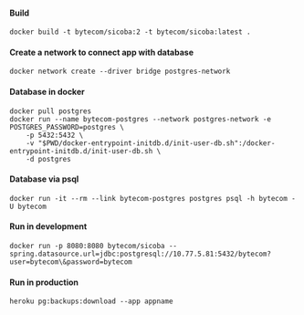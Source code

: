 #### Build
    docker build -t bytecom/sicoba:2 -t bytecom/sicoba:latest .

#### Create a network to connect app with database
    docker network create --driver bridge postgres-network
    
#### Database in docker
    docker pull postgres
    docker run --name bytecom-postgres --network postgres-network -e POSTGRES_PASSWORD=postgres \
        -p 5432:5432 \
        -v "$PWD/docker-entrypoint-initdb.d/init-user-db.sh":/docker-entrypoint-initdb.d/init-user-db.sh \
        -d postgres

#### Database via psql
    docker run -it --rm --link bytecom-postgres postgres psql -h bytecom -U bytecom


#### Run in development    
    docker run -p 8080:8080 bytecom/sicoba --spring.datasource.url=jdbc:postgresql://10.77.5.81:5432/bytecom?user=bytecom\&password=bytecom
    
#### Run in production    
    heroku pg:backups:download --app appname